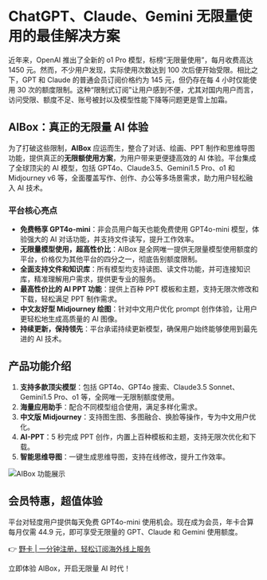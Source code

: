 # ChatGPT、Claude、Gemini 无限量使用的最佳解决方案

近年来，OpenAI 推出了全新的 o1 Pro 模型，标榜“无限量使用”，每月收费高达 1450 元。然而，不少用户发现，实际使用次数达到 100 次后便开始受限。相比之下，GPT 和 Claude 的普通会员订阅价格约为 145 元，但仍存在每 4 小时仅能使用 30 次的额度限制。这种“限制式订阅”让用户感到不便，尤其对国内用户而言，访问受限、额度不足、账号被封以及模型性能下降等问题更是雪上加霜。

## AIBox：真正的无限量 AI 体验

为了打破这些限制，**AIBox** 应运而生，整合了对话、绘画、PPT 制作和思维导图功能，提供真正的**无限额使用方案**，为用户带来更便捷高效的 AI 体验。平台集成了全球顶尖的 AI 模型，包括 GPT4o、Claude3.5、Gemini1.5 Pro、o1 和 Midjourney v6 等，全面覆盖写作、创作、办公等多场景需求，助力用户轻松融入 AI 技术。

### 平台核心亮点
- **免费畅享 GPT4o-mini**：非会员用户每天也能免费使用 GPT4o-mini 模型，体验强大的 AI 对话功能，并支持文件读写，提升工作效率。
- **无限量模型使用，超高性价比**：AIBox 是全网唯一提供无限量模型使用额度的平台，价格仅为其他平台的四分之一，彻底告别额度限制。
- **全面支持文件和知识库**：所有模型均支持读图、读文件功能，并可连接知识库，精准理解用户需求，提供更专业的服务。
- **最高性价比的 AI PPT 功能**：提供上百种 PPT 模板和主题，支持无限次修改和下载，轻松满足 PPT 制作需求。
- **中文友好型 Midjourney 绘图**：针对中文用户优化 prompt 创作体验，让用户更轻松地生成高质量的 AI 图像。
- **持续更新，保持领先**：平台承诺持续更新模型，确保用户始终能够使用到最先进的 AI 技术。

## 产品功能介绍
1. **支持多款顶尖模型**：包括 GPT4o、GPT4o 搜索、Claude3.5 Sonnet、Gemini1.5 Pro、o1 等，全网唯一无限制额度使用。
2. **海量应用助手**：配合不同模型组合使用，满足多样化需求。
3. **中文版 Midjourney**：支持图生图、多图融合、换脸等操作，专为中文用户优化。
4. **AI-PPT**：5 秒完成 PPT 创作，内置上百种模板和主题，支持无限次优化和下载。
5. **智能思维导图**：一键生成思维导图，支持在线修改，提升工作效率。

![AIBox 功能展示](https://bbtdd.com/wp-content/uploads/img/52153073562107.webp)

## 会员特惠，超值体验
平台对轻度用户提供每天免费 GPT4o-mini 使用机会。现在成为会员，年卡合算每月仅需 44.9 元，即可享受无限量的 GPT、Claude 和 Gemini 使用额度。

👉 [野卡 | 一分钟注册，轻松订阅海外线上服务](https://bbtdd.com/yeka)

立即体验 AIBox，开启无限量 AI 时代！